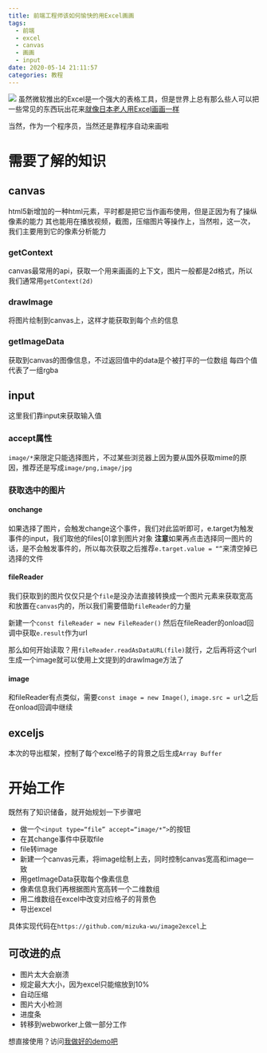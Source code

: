 ```yaml
---
title: 前端工程师该如何愉快的用Excel画画
tags:
  - 前端
  - excel
  - canvas
  - 画画
  - input
date: 2020-05-14 21:11:57
categories: 教程
---
```


![](https://mizuka-blog.oss-cn-shanghai.aliyuncs.com/blog/20200514215428.png)
虽然微软推出的Excel是一个强大的表格工具，但是世界上总有那么些人可以把一些常见的东西玩出花来[就像日本老人用Excel画画一样](https://baijiahao.baidu.com/s?id=1601995793246815437&wfr=spider&for=pc)

当然，作为一个程序员，当然还是靠程序自动来画啦

# 需要了解的知识
## canvas
html5新增加的一种html元素，平时都是把它当作画布使用，但是正因为有了操纵像素的能力 其也能用在播放视频，截图，压缩图片等操作上，当然啦，这一次，我们主要用到它的像素分析能力
### getContext
canvas最常用的api，获取一个用来画画的上下文，图片一般都是2d格式，所以我们通常用`getContext(2d)`
### drawImage
将图片绘制到canvas上，这样才能获取到每个点的信息
### getImageData
获取到canvas的图像信息，不过返回值中的data是个被打平的一位数组 每四个值代表了一组rgba

## input
这里我们靠input来获取输入值
### accept属性
`image/*`来限定只能选择图片，不过某些浏览器上因为要从国外获取mime的原因，推荐还是写成`image/png,image/jpg`

### 获取选中的图片
#### onchange
如果选择了图片，会触发change这个事件，我们对此监听即可，e.target为触发事件的input，我们取他的files[0]拿到图片对象
**注意**如果再点击选择同一图片的话，是不会触发事件的，所以每次获取之后推荐`e.target.value = “”`来清空掉已选择的文件

#### fileReader
我们获取到的图片仅仅只是个`file`是没办法直接转换成一个图片元素来获取宽高和放置在`canvas`内的，所以我们需要借助`fileReader`的力量

新建一个`const fileReader = new FileReader()`
然后在fileReader的onload回调中获取`e.result`作为url

那么如何开始读取？用`fileReader.readAsDataURL(file)`就行，之后再将这个url生成一个image就可以使用上文提到的drawImage方法了

#### image
和fileReader有点类似，需要`const image = new Image()`, `image.src = url`之后在onload回调中继续

## exceljs
本次的导出框架，控制了每个excel格子的背景之后生成`Array Buffer`

# 开始工作
既然有了知识储备，就开始规划一下步骤吧
* 做一个`<input type=“file” accept=“image/*”>`的按钮
* 在其change事件中获取file
* file转image
* 新建一个canvas元素，将image绘制上去，同时控制canvas宽高和image一致
* 用getImageData获取每个像素信息
* 像素信息我们再根据图片宽高转一个二维数组
* 用二维数组在excel中改变对应格子的背景色
* 导出excel

具体实现代码在`https://github.com/mizuka-wu/image2excel`上

## 可改进的点
* 图片太大会崩溃
* 规定最大大小，因为excel只能缩放到10%
* 自动压缩
* 图片大小检测
* 进度条
* 转移到webworker上做一部分工作

想直接使用？访问[我做好的demo吧](https://www.mizuka.top/image2excel)
